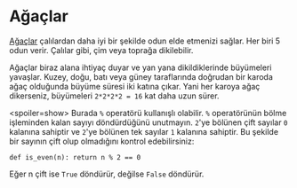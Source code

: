# Ağaçlar
[Ağaçlar](objects/tree) çalılardan daha iyi bir şekilde odun elde etmenizi sağlar. Her biri 5 odun verir. Çalılar gibi, çim veya toprağa dikilebilir.

Ağaçlar biraz alana ihtiyaç duyar ve yan yana dikildiklerinde büyümeleri yavaşlar. Kuzey, doğu, batı veya güney taraflarında doğrudan bir karoda ağaç olduğunda büyüme süresi iki katına çıkar. Yani her karoya ağaç dikerseniz, büyümeleri `2*2*2*2 = 16` kat daha uzun sürer.

<spoiler=show> Burada `%` operatörü kullanışlı olabilir. `%` operatörünün bölme işleminden kalan sayıyı döndürdüğünü unutmayın. `2`'ye bölünen çift sayılar `0` kalanına sahiptir ve `2`'ye bölünen tek sayılar `1` kalanına sahiptir.
Bu şekilde bir sayının çift olup olmadığını kontrol edebilirsiniz:

`def is_even(n):
	return n % 2 == 0`

Eğer n çift ise `True` döndürür, değilse `False` döndürür.
</spoiler>